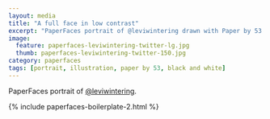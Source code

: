 ```yaml
---
layout: media
title: "A full face in low contrast"
excerpt: "PaperFaces portrait of @leviwintering drawn with Paper by 53 on an iPad."
image: 
  feature: paperfaces-leviwintering-twitter-lg.jpg
  thumb: paperfaces-leviwintering-twitter-150.jpg
category: paperfaces
tags: [portrait, illustration, paper by 53, black and white]
---
```


PaperFaces portrait of [@leviwintering](http://twitter.com/leviwintering).

{% include paperfaces-boilerplate-2.html %}